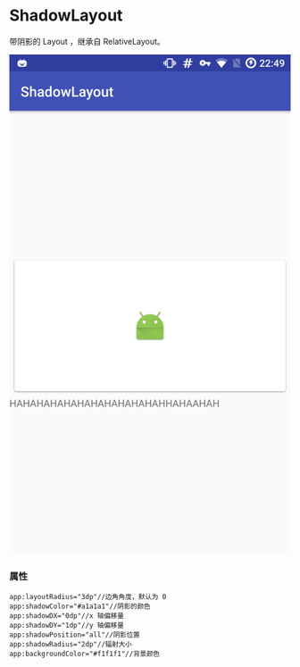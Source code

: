 # ShadowLayout
带阴影的 Layout ，继承自 RelativeLayout。

![效果](\pic\Screenshot_20170827-224933.png)

### 属性
```
app:layoutRadius="3dp"//边角角度，默认为 0
app:shadowColor="#a1a1a1"//阴影的颜色
app:shadowDX="0dp"//x 轴偏移量
app:shadowDY="1dp"//y 轴偏移量
app:shadowPosition="all"//阴影位置
app:shadowRadius="2dp"//辐射大小
app:backgroundColor="#f1f1f1"//背景颜色
```